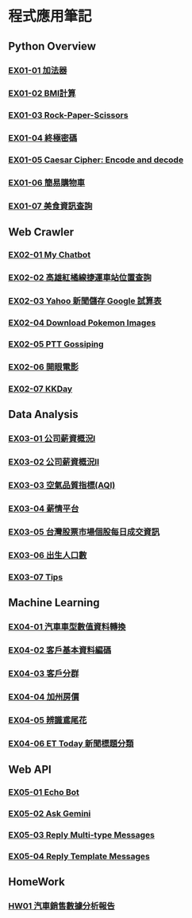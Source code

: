 # 程式應用筆記

## Python Overview
### [EX01-01 加法器](https://colab.research.google.com/drive/11_LlLYvwGk-zWFX_7qXAWIzQwD1pTCTw?usp=sharing)
### [EX01-02 BMI計算](https://colab.research.google.com/drive/1YCM5YKv5Lc1O0DBIvvzME-5OnUOy7pFw#scrollTo=8fnlKNc-R6zI)
### [EX01-03 Rock-Paper-Scissors](https://colab.research.google.com/drive/1-UwtmThRRMkqqiGt-WlgdSrCkmqgDcxG#scrollTo=ZSVu_KykCXEm)
### [EX01-04 終極密碼](https://colab.research.google.com/drive/1HVpOPjkvs1Eb7OmNUDBg756vK9suGj6w)
### [EX01-05 Caesar Cipher: Encode and decode](https://colab.research.google.com/drive/1I4eakVD-Lf6w2XQfEd97yYG_eIWGEV7p#scrollTo=_lTaG2jlJqKn)
### [EX01-06 簡易購物車](https://colab.research.google.com/drive/1wRwaKiIPpflE4BDS0EZFU7Do1TTaqP9k#scrollTo=kZdjSOiuUE0r)
### [EX01-07 美食資訊查詢](https://colab.research.google.com/drive/1PmxUdpLIOpaIQBcpsw2_CwUyn_XqdAyY#scrollTo=bl60EYf23nhv)

## Web Crawler
### [EX02-01 My Chatbot](https://colab.research.google.com/drive/1y5UWokIxzyV56SQ9emsF-hiK2bWHOWbq#scrollTo=WE3XbmopUXUm)
### [EX02-02 高雄紅橘線捷運車站位置查詢](https://colab.research.google.com/drive/1QWr4S6VxSugW9OrtIOKBQR8OLENYdKrj#scrollTo=lJ5XcxFhMqHE)
### [EX02-03 Yahoo 新聞儲存 Google 試算表](https://colab.research.google.com/drive/1MCGWwsijBz-7HqDrupPRZFs2UMTjmwTE#scrollTo=L1SeBr2Mb-KT)
### [EX02-04 Download Pokemon Images](https://colab.research.google.com/drive/1puHGI0WI9P8QazUYmjGQqjzAa9mO45In#scrollTo=Ljoq8TYIQLBo)
### [EX02-05 PTT Gossiping](https://colab.research.google.com/drive/1aYQ5j7fK5og2gta8737uKaYEH_RSOGfJ#scrollTo=dvTrxSaxLvd1)
### [EX02-06 開眼電影](https://colab.research.google.com/drive/1agwSjQFVqtLJ0X2IK6UCCwlhHNTB6cTu#scrollTo=27x10Zl4Gelj)
### [EX02-07 KKDay](https://colab.research.google.com/drive/1yqk9q-TKad7m6HF5LqWAMxFUYp_HsfJV#scrollTo=ic5KOXWcRYde)

## Data Analysis
### [EX03-01 公司薪資概況Ⅰ](https://colab.research.google.com/drive/1ls0932VcRKP4ZcK0AgQNh7OlNWKcjkfz#scrollTo=qdjmf5laJlX3)
### [EX03-02 公司薪資概況Ⅱ](https://colab.research.google.com/drive/19b_l_qrky3H9kf48V79mu_ZwMA-eePVv?usp=drive_open)
### [EX03-03 空氣品質指標(AQI)](https://colab.research.google.com/drive/1dWykSuWR3VhcG11Rfh_vksdc-1LPYrfd?usp=drive_open)
### [EX03-04 薪情平台](https://colab.research.google.com/drive/1bqoOD7jhtPI5UYOZMJ3VveurUqjRhXDs#scrollTo=HCPV2GTf2Bdt)
### [EX03-05 台灣股票市場個股每日成交資訊](https://colab.research.google.com/drive/1NPM53hjHo_JCXiCM-uLXlny8F0v2DcvU#scrollTo=8Qx_EXnEwUn2)
### [EX03-06 出生人口數](https://colab.research.google.com/drive/1JFVg1z1yk9_llCSDRYQaqUnqVsvTEq8d#scrollTo=Y7Ntq9ua6wEZ)
### [EX03-07 Tips](https://colab.research.google.com/drive/1J97_DT5khMK5AHcR2bPLf7sDioGapmUb#scrollTo=XQrwBSra-wXe)

## Machine Learning
### [EX04-01 汽車車型數值資料轉換](https://colab.research.google.com/drive/1GatZ9V85ZfYt7LbVMV6rjx_FBvGBNUiC#scrollTo=3vLdq-R_IdBR)
### [EX04-02 客戶基本資料編碼](https://colab.research.google.com/drive/1SipO1rQgYwxZmfCOV5Rrwx4oFEF5GzRC#scrollTo=9as_fnCWMf5L)
### [EX04-03 客戶分群](https://colab.research.google.com/drive/1I9Z-INQUWxfQKMDcGmbpJ7VDQXkQJZYe#scrollTo=3PdVUFjnt2uU)
### [EX04-04 加州房價](https://colab.research.google.com/drive/14hGLGOJwoTFeljlL8jrnt9vPDUIEssk4#scrollTo=dPGUHaKFyB_Q)
### [EX04-05 辨識鳶尾花](https://colab.research.google.com/drive/1DBeY2dNGkHweEi5iRcgHKr_6S5iYDMGa#scrollTo=O493pYNz4TbV)
### [EX04-06 ET Today 新聞標題分類](https://colab.research.google.com/drive/1HdhuEe_oEmgJM7WrRQtFI7nHei-cMAwn#scrollTo=KBLUN0eAYfsG)

## Web API
### [EX05-01 Echo Bot](https://colab.research.google.com/drive/1EsWofzhJc_qzZZpuTGOg4yMyabHrqBCf#scrollTo=BD87TYsDADB5)
### [EX05-02 Ask Gemini](https://colab.research.google.com/drive/1t7Ikzj2wPQs0Yyjzsyrk3XZH3nrBskga#scrollTo=LV-gi84Ec_UT)
### [EX05-03 Reply Multi-type Messages](https://colab.research.google.com/drive/1M9cusal6Xj1ebZk4u5dvHD9lTd-XHeua#scrollTo=ZsoLgggTiK8J)
### [EX05-04 Reply Template Messages](https://colab.research.google.com/drive/1vMs3WeCujdTBhqclAHN_khpkUmq4Wl78#scrollTo=UPuzqWWDqA6V)

## HomeWork
### [HW01 汽車銷售數據分析報告](https://colab.research.google.com/drive/1ZfM28PszTmO5J86zJbO6kYYN7IPMXpUq#scrollTo=DKREXItppHFs)
